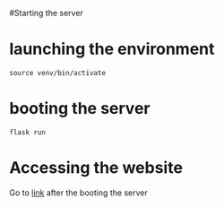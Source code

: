 #Starting the server
# launching the environment
  ```
  source venv/bin/activate
  ```
# booting the server
  ```
  flask run
  ```
# Accessing the website
  Go to [link](127.0.0.1:5000) after the booting the server

